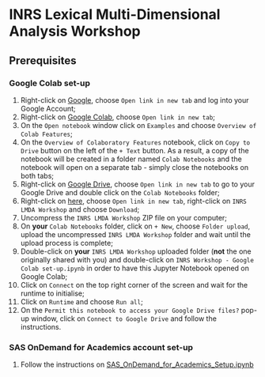 # INRS Lexical Multi-Dimensional Analysis Workshop

## Prerequisites

### Google Colab set-up

1. Right-click on [Google](https://www.google.com/), choose `Open link in new tab` and log into your Google Account;
2. Right-click on [Google Colab](https://colab.research.google.com/), choose `Open link in new tab`;
3. On the `Open notebook` window click on `Examples` and choose `Overview of Colab Features`;
4. On the `Overview of Colaboratory Features` notebook, click on `Copy to Drive` button on the left of the `+ Text` button. As a result, a copy of the notebook will be created in a folder named `Colab Notebooks` and the notebook will open on a separate tab - simply close the notebooks on both tabs;
5. Right-click on [Google Drive](https://drive.google.com/drive/my-drive), choose `Open link in new tab` to go to your Google Drive and double click on the `Colab Notebooks` folder;
6. Right-click on [here](https://drive.google.com/drive/folders/1zIqlW8cUjIE1dD9HEsFYakvZkviMyCEA?usp=drive_link), choose `Open link in new tab`, right-click on `INRS LMDA Workshop` and choose `Download`;
7. Uncompress the `INRS LMDA Workshop` ZIP file on your computer;
8. On **your** `Colab Notebooks` folder, click on `+ New`, choose `Folder upload`, upload the uncompressed `INRS LMDA Workshop` folder and wait until the upload process is complete;
9. Double-click on **your** `INRS LMDA Workshop` uploaded folder (**not** the one originally shared with you) and double-click on `INRS Workshop - Google Colab set-up.ipynb` in order to have this Jupyter Notebook opened on Google Colab;
11. Click on `Connect` on the top right corner of the screen and wait for the runtime to initialise;
12. Click on `Runtime` and choose `Run all`;
13. On the `Permit this notebook to access your Google Drive files?` pop-up window, click on `Connect to Google Drive` and follow the instructions.

### SAS OnDemand for Academics account set-up

1. Follow the instructions on [SAS_OnDemand_for_Academics_Setup.ipynb](https://github.com/laelgelc/laelgelc/blob/main/SAS_OnDemand_for_Academics_Setup.ipynb)
